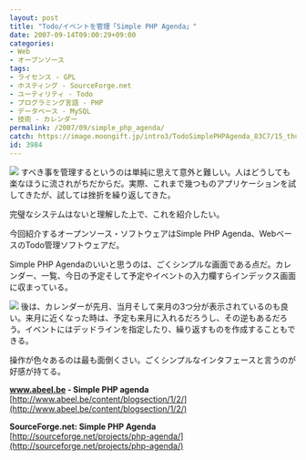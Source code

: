 ```yaml
---
layout: post
title: "Todo/イベントを管理「Simple PHP Agenda」"
date: 2007-09-14T09:00:29+09:00
categories:
- Web
- オープンソース
tags: 
- ライセンス - GPL
- ホスティング - SourceForge.net
- ユーティリティ - Todo
- プログラミング言語 - PHP
- データベース - MySQL
- 技術 - カレンダー
permalink: /2007/09/simple_php_agenda/
catch: https://image.moongift.jp/intro3/TodoSimplePHPAgenda_83C7/15_thumb.png
id: 3984
---
```

[![](https://image.moongift.jp/intro3/TodoSimplePHPAgenda_83C7/16_thumb.png)](https://image.moongift.jp/intro3/TodoSimplePHPAgenda_83C7/162.png) すべき事を管理するというのは単純に思えて意外と難しい。人はどうしても楽なほうに流されがちだからだ。実際、これまで幾つものアプリケーションを試してきたが、試しては挫折を繰り返してきた。   
  
完璧なシステムはないと理解した上で、これを紹介したい。   
  
今回紹介するオープンソース・ソフトウェアはSimple PHP Agenda、WebベースのTodo管理ソフトウェアだ。   
  
<!--more-->  
  
Simple PHP Agendaのいいと思うのは、ごくシンプルな画面である点だ。カレンダー、一覧、今日の予定そして予定やイベントの入力欄すらインデックス画面に収まっている。   
  
[![](https://image.moongift.jp/intro3/TodoSimplePHPAgenda_83C7/15_thumb.png)](https://image.moongift.jp/intro3/TodoSimplePHPAgenda_83C7/152.png) 後は、カレンダーが先月、当月そして来月の3つ分が表示されているのも良い。来月に近くなった時は、予定も来月に入れるだろうし、その逆もあるだろう。イベントにはデッドラインを指定したり、繰り返すものを作成することもできる。   
  
操作が色々あるのは最も面倒くさい。ごくシンプルなインタフェースと言うのが好感が持てる。   
  
**www.abeel.be - Simple PHP agenda**  
[http://www.abeel.be/content/blogsection/1/2/](http://www.abeel.be/content/blogsection/1/2/)  
  
**SourceForge.net: Simple PHP Agenda**  
[http://sourceforge.net/projects/php-agenda/](http://sourceforge.net/projects/php-agenda/)